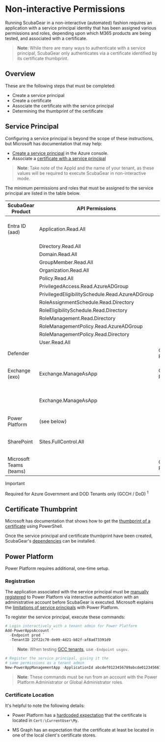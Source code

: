 # Non-interactive Permissions

Running ScubaGear in a non-interactive (automated) fashion requires an application with a service principal identity that has been assigned various permissions and roles, depending upon which M365 products are being tested, and associated with a certificate.

> **Note**: While there are many ways to authenticate with a service principal, ScubaGear only authenticates via a certificate identified by its certificate thumbprint.

## Overview

These are the following steps that must be completed:

* Create a service principal
* Create a certificate
* Associate the certificate with the service principal
* Determining the thumbprint of the certificate

## Service Principal

Configuring a service principal is beyond the scope of these instructions, but Microsoft has documentation that may help:

* [Create a service principal](https://learn.microsoft.com/en-us/entra/identity-platform/howto-create-service-principal-portal) in the Azure console.
* Associate a [certificate with a service principal](https://learn.microsoft.com/en-us/cli/azure/azure-cli-sp-tutorial-3)

> **Note**: Take note of the AppId and the name of your tenant, as these values will be required to execute ScubaGear in non-interactive mode.

The minimum permissions and roles that must be assigned to the service principal are listed in the table below.

| ScubaGear Product       | API Permissions                                 | Role          | API Name                              | API APPID                             |
| ----------------------- | ----------------------------------------------- | ------------- | ------------------------------------- | ------------------------------------- |
| Entra ID (aad)          | Application.Read.All                            |               | Microsoft.Graph                       | 00000003-0000-0000-c000-000000000000  |
|                         | Directory.Read.All                              |               |                                       |                                       |
|                         | Domain.Read.All                                 |               |                                       |                                       |
|                         | GroupMember.Read.All                            |               |                                       |                                       |
|                         | Organization.Read.All                           |               |                                       |                                       |
|                         | Policy.Read.All                                 |               |                                       |                                       |
|                         | PrivilegedAccess.Read.AzureADGroup              |               |                                       |                                       |
|                         | PrivilegedEligibilitySchedule.Read.AzureADGroup |               |                                       |                                       |
|                         | RoleAssignmentSchedule.Read.Directory           |               |                                       |                                       |
|                         | RoleEligibilitySchedule.Read.Directory          |               |                                       |                                       |
|                         | RoleManagement.Read.Directory                   |               |                                       |                                       |
|                         | RoleManagementPolicy.Read.AzureADGroup          |               |                                       |                                       |
|                         | RoleManagementPolicy.Read.Directory             |               |                                       |                                       |
|                         | User.Read.All                                   |               |                                       |                                       |
| Defender                |                                                 | Global Reader |                                       |                                       |
| Exchange (exo)          | Exchange.ManageAsApp                            | Global Reader | Office 365 Exchange Online            | 00000002-0000-0ff1-ce00-000000000000  |
|                         | Exchange.ManageAsApp                            |               | **Microsoft Exchange Online Protection**<sup>1</sup>| **00000007-0000-0ff1-ce00-000000000000**<sup>1</sup> |
| Power Platform          | (see below)                                     |               |                                       |                                       |
| SharePoint              | Sites.FullControl.All                           |               | SharePoint                            | 00000003-0000-0ff1-ce00-000000000000  |
| Microsoft Teams (teams) |                                                 | Global Reader |                                       |                                       |


> [!IMPORTANT]
> Required for Azure Government and DOD Tenants only (GCCH / DoD) <sup>1</sup>

## Certificate Thumbprint

Microsoft has documentation that shows how to get the [thumbprint of a certificate](https://learn.microsoft.com/en-us/graph/applications-how-to-add-certificate?tabs=http#prerequisites) using PowerShell.

Once the service principal and certificate thumbprint have been created, ScubaGear's [dependencies](dependencies.md) can be installed.

## Power Platform

Power Platform requires additional, one-time setup.

### Registration

The application associated with the service principal must be [manually registered](https://learn.microsoft.com/en-us/power-platform/admin/powershell-create-service-principal#registering-an-admin-management-application) to Power Platform via interactive authentication with an administrative account before ScubaGear is executed. Microsoft explains the [limitations of service principals](https://learn.microsoft.com/en-us/power-platform/admin/powershell-create-service-principal#limitations-of-service-principals) with Power Platform.

To register the service principal, execute these commands:

```powershell
# Login interactively with a tenant admin for Power Platform
Add-PowerAppsAccount `
  -Endpoint prod `
  -TenantID 22f22c70-de09-4d21-b82f-af8ad73391d9
```

> **Note**: When testing [GCC tenants](https://learn.microsoft.com/en-us/office365/servicedescriptions/office-365-platform-service-description/office-365-us-government/gcc), use `-Endpoint usgov`.

```powershell
# Register the service principal, giving it the
# same permissions as a tenant admin
New-PowerAppManagementApp -ApplicationId abcdef0123456789abcde01234566789
```

> **Note**:  These commands must be run from an account with the Power Platform Administrator or Global Administrator roles.

### Certificate Location

It's helpful to note the following details:

* Power Platform has a [hardcoded expectation](https://github.com/microsoft/Microsoft365DSC/issues/2781) that the certificate is located in `Cert:\CurrentUser\My`.

* MS Graph has an expectation that the certificate at least be located in one of the local client's certificate stores.
